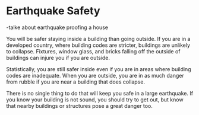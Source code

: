 # Earthquake Safety

-talke about earthquake proofing a house

You will be safer staying inside a building than going outside. If you are in a developed country, where building codes are stricter, buildings are unlikely to collapse. Fixtures, window glass, and bricks falling off the outside of buildings can injure you if you are outside.

Statistically, you are still safer inside even if you are in areas where building codes are inadequate. When you are outside, you are in as much danger from rubble if you are near a building that does collapse.

There is no single thing to do that will keep you safe in a large earthquake. If you know your building is not sound, you should try to get out, but know that nearby buildings or structures pose a great danger too.